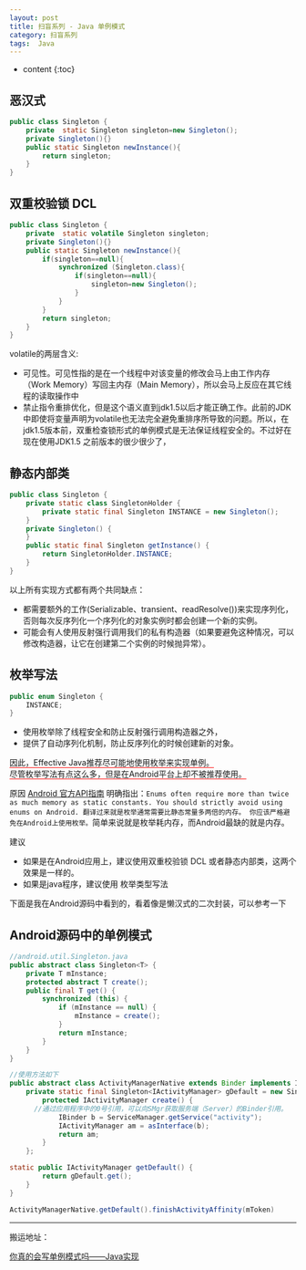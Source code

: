 ```yaml
---
layout: post
title: 扫盲系列 - Java 单例模式
category: 扫盲系列
tags:  Java
---
```


* content
{:toc}

##  恶汉式
```java
public class Singleton {
	private  static Singleton singleton=new Singleton();
	private Singleton(){}
	public static Singleton newInstance(){
		return singleton;
	}
}
```
## 双重校验锁 DCL
```java
public class Singleton {
	private  static volatile Singleton singleton;
	private Singleton(){}
	public static Singleton newInstance(){
		if(singleton==null){
			synchronized (Singleton.class){
				if(singleton==null){
					singleton=new Singleton();
				}
			}
		}
		return singleton;
	}
}
```
volatile的两层含义:
*  可见性。可见性指的是在一个线程中对该变量的修改会马上由工作内存（Work Memory）写回主内存（Main Memory），所以会马上反应在其它线程的读取操作中
*  禁止指令重排优化，但是这个语义直到jdk1.5以后才能正确工作。此前的JDK中即使将变量声明为volatile也无法完全避免重排序所导致的问题。所以，在jdk1.5版本前，双重检查锁形式的单例模式是无法保证线程安全的。不过好在现在使用JDK1.5 之前版本的很少很少了，

##  静态内部类
```java
public class Singleton {
	private static class SingletonHolder {
		private static final Singleton INSTANCE = new Singleton();
	}
	private Singleton() {
	}
	public static final Singleton getInstance() {
		return SingletonHolder.INSTANCE;
	}
}
```
以上所有实现方式都有两个共同缺点：
* 都需要额外的工作(Serializable、transient、readResolve())来实现序列化，否则每次反序列化一个序列化的对象实例时都会创建一个新的实例。
* 可能会有人使用反射强行调用我们的私有构造器（如果要避免这种情况，可以修改构造器，让它在创建第二个实例的时候抛异常）。

## 枚举写法
```java
public enum Singleton {
    INSTANCE;
}
```
* 使用枚举除了线程安全和防止反射强行调用构造器之外，
* 提供了自动序列化机制，防止反序列化的时候创建新的对象。

<span style="border-bottom:1px solid red;">因此，Effective Java推荐尽可能地使用枚举来实现单例。   
尽管枚举写法有点这么多，但是在Android平台上却不被推荐使用。</span>

原因 [Android 官方API指南](https://developer.android.com/topic/performance/memory.html) 明确指出：`Enums often require more than twice as much memory as static constants. You should strictly avoid using enums on Android. 翻译过来就是枚举通常需要比静态常量多两倍的内存。 你应该严格避免在Android上使用枚举。`简单来说就是枚举耗内存，而Android最缺的就是内存。


建议
* 如果是在Android应用上，建议使用双重校验锁 DCL  或者静态内部类，这两个效果是一样的。
* 如果是java程序，建议使用 枚举类型写法


下面是我在Android源码中看到的，看着像是懒汉式的二次封装，可以参考一下
##  Android源码中的单例模式
```java
//android.util.Singleton.java
public abstract class Singleton<T> {
	private T mInstance;
	protected abstract T create();
	public final T get() {
		synchronized (this) {
			if (mInstance == null) {
				mInstance = create();
			}
			return mInstance;
		}
	}
}

//使用方法如下
public abstract class ActivityManagerNative extends Binder implements IActivityManager {
	private static final Singleton<IActivityManager> gDefault = new Singleton<IActivityManager>() {
		protected IActivityManager create() {
      //通过应用程序中的0号引用，可以向SMgr获取服务端（Server）的Binder引用。
			IBinder b = ServiceManager.getService("activity");
			IActivityManager am = asInterface(b);
			return am;
		}
	};

static public IActivityManager getDefault() {
		return gDefault.get();
	}
}

ActivityManagerNative.getDefault().finishActivityAffinity(mToken)
```

- - - -
搬运地址：    


 [你真的会写单例模式吗——Java实现](http://www.importnew.com/18872.html)
